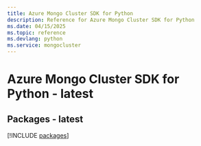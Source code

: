 ```yaml
---
title: Azure Mongo Cluster SDK for Python
description: Reference for Azure Mongo Cluster SDK for Python
ms.date: 04/15/2025
ms.topic: reference
ms.devlang: python
ms.service: mongocluster
---
```

# Azure Mongo Cluster SDK for Python - latest
## Packages - latest
[!INCLUDE [packages](mongo-cluster-index.md)]
